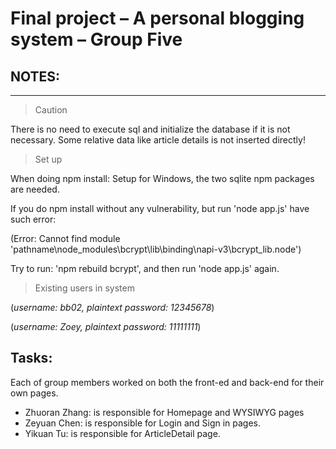 Final project &ndash; A personal blogging system &ndash; Group Five
==========
## NOTES: 
-----------------------------
> Caution

There is no need to execute sql and initialize the database if it is not necessary.
Some relative data like article details is not inserted directly!

> Set up 

When doing npm install: Setup for Windows, the two sqlite npm packages are needed.
 
If you do npm install without any vulnerability, but run 'node app.js' have such error:

(Error: Cannot find module 'pathname\node_modules\bcrypt\lib\binding\napi-v3\bcrypt_lib.node')
 
Try to run: 'npm rebuild bcrypt', and then run 'node app.js' again.

>Existing users in system

(*username: bb02, plaintext password: 12345678*) 

(*username: Zoey, plaintext password: 11111111*) 

**Tasks:**
-----------------------------
Each of group members worked on both the front-ed and back-end for their own pages.
 - Zhuoran Zhang: is responsible for Homepage and WYSIWYG pages
 - Zeyuan Chen: is responsible for Login and Sign in pages.
 - Yikuan Tu: is responsible for ArticleDetail page. 
